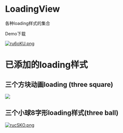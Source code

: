 # LoadingView
各种loading样式的集合

Demo下载

[![ru6oKU.png](https://s3.ax1x.com/2020/12/14/ru6oKU.png)](https://imgchr.com/i/ru6oKU)

# 已添加的loading样式
## 三个方块动画loading (three square)

![](https://ftp.bmp.ovh/imgs/2020/12/6b78c0aed1aa4621.png)

## 三个小球8字形loading样式(three ball)

[![rucSKO.png](https://s3.ax1x.com/2020/12/14/rucSKO.png)](https://imgchr.com/i/rucSKO)
